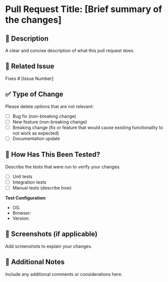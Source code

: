# Pull Request Title: [Brief summary of the changes]

## 🚀 Description

A clear and concise description of what this pull request does.

## 🧪 Related Issue

Fixes # [Issue Number]

## ✅ Type of Change

Please delete options that are not relevant:

- [ ] Bug fix (non-breaking change)
- [ ] New feature (non-breaking change)
- [ ] Breaking change (fix or feature that would cause existing functionality to not work as expected)
- [ ] Documentation update

## 🔄 How Has This Been Tested?

Describe the tests that were run to verify your changes.

- [ ] Unit tests
- [ ] Integration tests
- [ ] Manual tests (describe how)

**Test Configuration**:

- OS:
- Browser:
- Version:

## 📸 Screenshots (if applicable)

Add screenshots to explain your changes.

## 💬 Additional Notes

Include any additional comments or considerations here.

